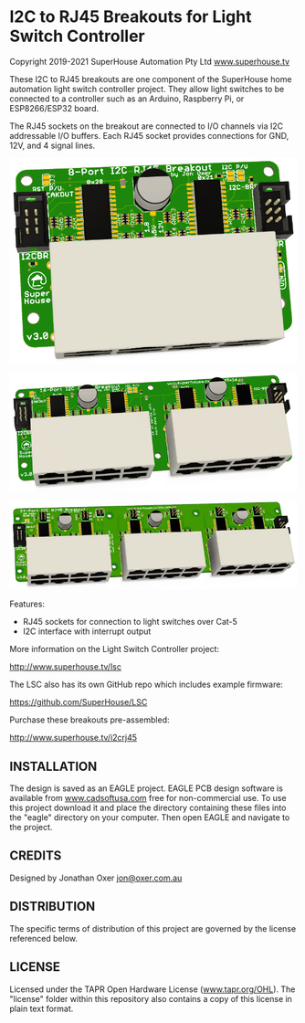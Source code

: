 I2C to RJ45 Breakouts for Light Switch Controller
=================================================

Copyright 2019-2021 SuperHouse Automation Pty Ltd  www.superhouse.tv

These I2C to RJ45 breakouts are one component of the SuperHouse home
automation light switch controller project. They allow light switches
to be connected to a controller such as an Arduino, Raspberry Pi,
or ESP8266/ESP32 board.

The RJ45 sockets on the breakout are connected to I/O channels via
I2C addressable I/O buffers. Each RJ45 socket provides connections for
GND, 12V, and 4 signal lines.

![8-port I2C RJ45 Breakout PCB](Images/I2CRJ45X8-v3_0-render.jpg)

![16-port I2C RJ45 Breakout PCB](Images/I2CRJ45X16-v3_0-render.jpg)

![24-port I2C RJ45 Breakout PCB](Images/I2CRJ45X24-v3_0-render.jpg)

Features:

 * RJ45 sockets for connection to light switches over Cat-5
 * I2C interface with interrupt output

More information on the Light Switch Controller project:

  http://www.superhouse.tv/lsc

The LSC also has its own GitHub repo which includes example firmware:

  https://github.com/SuperHouse/LSC

Purchase these breakouts pre-assembled:

  http://www.superhouse.tv/i2crj45

INSTALLATION
------------
The design is saved as an EAGLE project. EAGLE PCB design software is
available from www.cadsoftusa.com free for non-commercial use. To use
this project download it and place the directory containing these files
into the "eagle" directory on your computer. Then open EAGLE and
navigate to the project.


CREDITS
-------
Designed by Jonathan Oxer jon@oxer.com.au


DISTRIBUTION
------------
The specific terms of distribution of this project are governed by the
license referenced below.


LICENSE
-------
Licensed under the TAPR Open Hardware License (www.tapr.org/OHL).
The "license" folder within this repository also contains a copy of
this license in plain text format.
